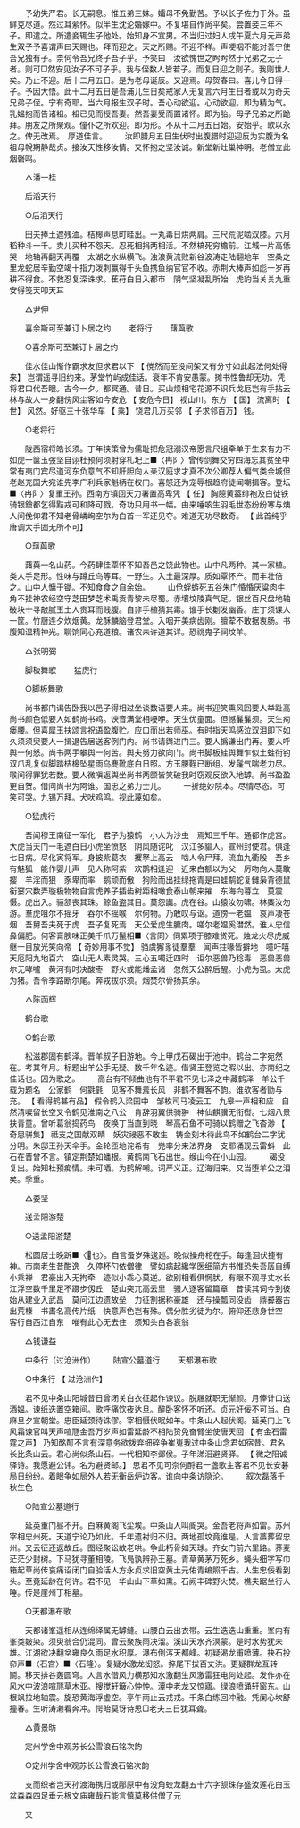 <!-- { "loadSidebar": true } -->
　　予幼失严君。长无嗣息。惟五弟三妹。孀母不免勤苦。予以长子佐力于外。虽鲜克尽道。然过耳萦怀。似半生沈沦婚嫁中。不复堪自作尚平矣。尝置妾三年不子。即遣之。所遣妾辄生子他处。始知身不宜男。不当归过妇人戌午夏六月元声弟生双子予喜谓声曰天赐也。拜而迎之。天之所赐。不迎不祥。声哽咽不能对吾宁使吾兄独有子。柰何令吾兄终子吾子乎。予笑曰　汝欲愧世之盻盻然于兄弟之无子者。则可□然安见汝子不可子乎。我与侄数人皆若子。而复日迎之则子。我则世人矣。乃止不迎。后十二月五日。是为老母诞辰。又迎焉。母贺春曰。喜儿今日得一子。予因大悟。此十二月五日是吾浦儿生日矣戒家人无复言六月生日者或以为奇夫兄弟子侄。宁有奇耶。当六月报生双子时。吾心动欲迎。心动欲迎。即为精为气。乳媪抱而告诸祖。祖已见而授吾妻。然吾妻受而置诸怀。即为胎。母子兄弟之所跪拜。朋友之所聚观。僮仆之所欢迎。即为形。不从十二月五日始。安始乎。歌以永之。俾无改焉。　厚道佳言。
　　汝即腊月五日生伏时出腹腊时迎迎反为实腹为名祖母帨期静哉贞。接汝天性移汝情。又怀抱之坚汝诚。新堂新灶巢神明。老僧立此烟磬鸣。

　　△潘一桂

　　后滔天行

　　○后滔天行

　　田夫捧土遮残洫。桔槔声息町畦出。一丸毒日烘两肩。三尺荒泥啮双膝。六月稻种斗一千。卖儿买种不怨天。忍死相捐两相活。不然槁死穷檐前。江城一片高低哭　地轴再翻天再覆　太湖之水纵横飞。浊浪黄流败新谷波涛走陆翻地车　空桑之里龙蛇居辛勤空竭十指力泼刺赢得千头鱼携鱼纳官官不收。赤荆大棒声如彪一岁再耕不得食。不救忍复深诛求。萑苻白日入都市　阴气坚凝乱所始　虎豹当关关九重　安得笺天叩天耳　

　　△尹伸

　　喜余斯可至兼订卜居之约
　　老将行
　　藷藇歌

　　○喜余斯可至兼订卜居之约

　　佳水佳山惭作霸求友但求君以下 【 傥然而至没间架又有分寸如此起法何处得来】 岂谓遥寻旧约来。茅堂竹屿成佳话。衰年不肯安愚蒙。摊书性鲁却无功。凭将君口代吾眼。古今一夕。都冥通。昔日。买山烦相宅花源不识兵戈厄岂有手拈云林与故人一身翻傍风尘客如今安危 【 安危今日】 视山川。东方 【 国】 流离时 【 世】 风然。好驱三十张华车 【 乘】 饶君几万买邻 【 子求邻百万】 钱。

　　○老将行

　　陇西宿将皓长须。丁年挟策曾为儒耻把危冠溺汉帝愿言尺组牵单于生来有力不如虎一箧玉弢坚自诩杜预何须射穿札圯上■〈冉阝〉曾传剑舞交穷四海忘其贫坐中常有夷门宾尽道河东负意气不知肝胆向人亲汉庭求才真不次公卿荐人偏气类金城但老赵充国大宛谁先李广利兵家魁柄在权门。喜怒还为宠辱根趋府徒闻嘲揖客。登坛■〈冉阝〉复重王孙。西南方镇回天力署置高卑凭 【 任】 胸臆黄葢绯袍及白徒铁骑银鎗都乞得黠戎可和降可戮。奇功只用书一幅。由来唾咳生羽毛世态纷纷寒与燠人间俛仰君不知老骨嶙峋空尔为白首一军还见夺。难道无功尽数奇。 【 此首纯乎唐调大手固无所不可】

　　○藷藇歌

　　藷藇一名山药。今药肆佳覃怀不知吾邑之饶此物也。山中凡两种。其一家植。类人手足形。性味与蹲丘鸟等耳。一野生。入土最深厚。质如覃怀产。而丰壮倍之。山中人慵于锄。不知食食之自余始。
　　山伧蜉蝣死五谷朱门惛惛厌粱肉牛角不挂神农经空守芝田梦芝术禹贡青黎未尽蜀。赤壤坟陵真气足。银丝百尺盘地轴破块十寻敲腻玉土人贵耳而贱腹。自非手植猜其毒。谁手长劖发幽香。庄丁须课人一筐。竹厨连夕炊烟黄。龙酥麟脑登君堂。入咽开美病齿刚。膻荤不敢据衷肠。书腹知温精神光。聊饷同心充道粮。诸农未许道其详。恐祧鬼子祠坟羊。

　　△张明弼

　　脚板舞歌
　　猛虎行

　　○脚板舞歌

　　尚书都门谒告卧我以邑子得相过坐谈数语要人来。尚书迎笑熏风回要人举趾高尚书颜色低要人如鹤尚书鸡。谀音满堂相嚘咿。天生优童面。但憾鬑鬑须。天生痀瘘腰。但喜犀玉扶颂言祝语盈腹贮。应口而出若师巫。有时指天鸣感泣双泪即下如久须须臾要人一揖退告居送客例门内。尚书请舆进门三。要人撝谦出门再。要人呼舆一何怒。尚书两手攀舆一何苦。舆夫努力欲向门。尚书脚板絓舆舞乍似土蛙衔钓双爪乱复似脚踏桔槔坠星雨乌麂靴底白日照。方玉腰鞓已断组。发鬔气喘老力尽。喉间得罪犹若数。要人微嗔返舆坐尚书两颐皆笑破我时窃观反欲入地罅。尚书盈盈更自贺。借问尚书为阿谁。国忠之弟力士儿。
　　一折绝妙院本。尽情尽态。可笑可哭。九锡万拜。犬吠鸡鸣。视此蔑如矣。

　　○猛虎行

　　吾闻穆王南征一军化　君子为猿鹤　小人为沙虫　焉知三千年。通都作虎宫。大虎当天门一毛遮白日小虎坐愤怒　阴风随诧叱　汉江多貙人。宣州封使君。俱逢七日病。尽化寅将军。身披紫葛衣　攫拏上高云　啮人令尸拜。流血九衢殷　吾乡有魅狐　能作婴儿声　见人称阿紫　欢鹊相逢迎　近来白额以为父　厉吻向人莫敢撄　羊淫而狠　豕卑而率　鹅顽而傲　狗险而出挂绿拖青是曰蛙鹬蛇复雠枭背德鼠衔窭穴数弄璇极物物自言虎养子插齿树距相噉食泰山朝来摧　东海向暮立　莫震慑。虎出入。骊颔丧其珠。鲸鱼盗其目。莫怨讟。虎在谷。山猿汝勿啸。林麋汝勿游。羣虎咀尔不摇牙　吞尔不摇喉　尔何物。乃敢叹与讴。道傍一老媪　哀声凄苍烟　吾舅吾夫死于虎　吾子复死焉　天公爱虎生臕肉。嗟尔老媪奚澘然。谁人忠信鼻偏肥。何客膏腴味正美千爪万鬣相■〈言冏〉伺累项于膝难贷死。烛龙火尽虎威继一目放光笑向帝 【 奇妙用事不觉】 驺虞獬豸徒羣羣　闻声拄喙皆擗地　噫吁嘻　天厄阳九地百六　空山无人素灵哭。三心五噣迁四时　讵尔恶兽乃稔毒　恶兽恶兽　尔无哮嚧　黄河有时决酸枣　野火或能燔孟诸　忽然天公醉后醒。小虎为虱。太虎为猪。吾令季路断尔尾。奔戎拔尔须。烟焚尔骨扬其余。

　　△陈函辉

　　鹤台歌

　　○鹤台歌

　　松滋郡固有鹤泽。晋羊叔子旧游地。今上甲戊石碣出于池中。鹤台二字宛然在。考其年月。标题出羊公手无疑。数千年名迹。借贤王登览之暇以出。亦南纪之佳话也。因为歌之。
　　高台有不倾曲池有不平君不见七泽之中藏鹤泽　羊公千载为题名　公家鹤　何氋氃　见客不舞羞长风　非鹤不舞客不韵。谁欤客者勖与充。 【 看得鹤甚有品】 假令鹤入梁园中　邹枚司马凌云工　九皋一声相和应　自然清唳留长空又令鹤见淮南之八公　肯辞羽翼供骑翀　神仙麒骥无衔辔。七烟八景扶青童。曾听葛翁捣药鸟　夜唤丁当直到晓　琴高石鱼不可骑以鹤赠之飞杳渺 【 奇思骈集】 祗支之国献双睛　妖灾祲恶不敢生　铸金刻木待此鸟不如鹤台二字犹分明。朱邸王孙天伞手。金轮匝地诧希有　兠率分来法界身　支耶涌现云雷蚪　此石在晋曾不言。镇定荆楚如蟠根。黄鹤南飞石出世。缑山今在小山园。
　　碣没复出。始知杜预痴情。未可哂。为鹤解嘲。词严义正。辽海归来。又当堕羊公之泪矣。季重。

　　△娄坚

　　送孟阳游楚

　　○送孟阳游楚

　　松圆居士晚跅■〈也〉。自言蚤岁殊逡廵。晚似操舟柁在手。每逢洄伏捷有神。市南老生昔酣逸　久停杯勺依僧律　譬如病起纔学医细简方书惟恐失吾孱自缚小乘禅　君豪出入无拘牵　迹似小乖心莫逆。欲别相看俱惘肰。有眼不观寻丈水长江浮空数千里足不蹑步仭丘　楚山突兀高云里　骚人逐客留篇章　昔读其词今到彼　始从建业入武昌　莫问江边遗故垒　力征割据称豪雄　还与操瓢同没齿　鼎彛器古出荒榛　书畵名高传片纸　快意声色岂有殊。偶分胜劣徒为尔。俯仰还悲身世空　客行自西江自东　唯有此心无去住　须知头白各衰翁　

　　△钱谦益

　　中条行（过沧洲作）
　　陆宣公墓道行
　　天都瀑布歌

　　○中条行 【 过沧洲作】

　　君不见中条山阳城昔日曾闭关白衣征起作谏议。脱屩就职无惭颜。月俸计口送酒媪。谏纸迭置空箱间。歌呼痛饮夜达旦。醉卧客怀不听还。贞元奸佞不可当。白麻旦夕宣朝堂。忠臣延颈待诛僇。宰相慑伏眠如羊。中条山人起伏阁。延英门上飞风霜谏官叫天声喧豗金吾万岁声如雷延龄不相陆贽免奋臂坐使唐天回 【 有金石雷霆之声】 乃知酩酊不言有深意务欲拨弃细碎争崔嵬我过中条山念君如宿昔。君名长比条山云。君心尚似条山石。一代相知李邺侯。子年涕汨避贤驿。 【 微之阳诚驿诗。我愿避公讳。名为避贤邮。】 思君不见可奈何酹君一盏歌主客君不见长安碁局日纷纷。着眼争如局外人若无衡岳炉边客。谁向中条访隐沦。
　　叙次磊落千秋生色

　　○陆宣公墓道行

　　延英重门昼不开。白麻黄阁飞尘埃。中条山人叫阍哭。金吾老将声如雷。苏州宰相忠州死。天道宁论乃如此。千年遗衬归不归。两地孤坟竟谁是。人言藁葬留忠州。又云征还返故丘。图经聚讼故老哄。争此朽骨如天球。齐女门前六里路。荞麦茫茫少封树。下马犹寻董相陵。飞鳬孰辨孙王墓。青草黄茅万死乡。蝇头细字写巾箱起草尚传哀痛诏闭门自验活人方永贞求旧空黄土元佑青编照千古。人生忠佞看到头。至竟延龄在何许。君不见　华山山下草如熏。石阙丰碑野火焚。樵夫踞坐行人唾。传是崖州丁相墓。

　　○天都瀑布歌

　　天都诸峯遥相从连绵绎属无罅缝。山腰白云出衣带。云生迭迭山重重。峯内有峯类皴染。须臾翁合仍混同。曾云聚族雨决溜。溪山天水齐溟蒙。是时水势犹未雄。江湖欲决翻坌雍良久雨足水积厚。瀑布倒泻天都峰。初疑渴龙甫喷薄。抉石投奅声■〈石宫〉■〈石隆〉。复疑水激龙抝怒。捽尾下拔百丈洪。更疑群龙互转鬬。移天排谷轰圆穹。人言水借风力横那知水激翻生风激雷狂电何处起。发作亦在风水中波浪喧豗草木亚。搜搅轩簸心忡忡。潭中老龙又惊寤。绿浪喷涌轩窗东。山根飒拉地轴震。旋恐黄海浮虚空。亭午雨止云戎戎。千条白练回冲融。凭阑心坎舒撞春。生听涛濑看奔冲。愕眙莫讶诗思□老夫三日犹耳聋。

　　△黄景昉

　　定州学舍中观苏长公雪浪石铭次韵

　　○定州学舍中观苏长公雪浪石铭次韵

　　支而织者岂天孙渡海携归或邴原中有没角蛟龙翻五十六字颔珠存盛汝莲花白玉盆森森四足垂云根文庙雍哉石能言慎莫移供僧了元

　　又


